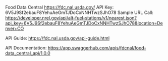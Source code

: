
Food Data Central
https://fdc.nal.usda.gov/
API Key: 6V5J9Sf2ebauF8YehuAeGmTJDoCxNNHTwzSJhO78
Sample URL Call:
https://developer.nrel.gov/api/alt-fuel-stations/v1/nearest.json?api_key=6V5J9Sf2ebauF8YehuAeGmTJDoCxNNHTwzSJhO78&location=Denver+CO

API Guide:
https://fdc.nal.usda.gov/api-guide.html

API Documentation:
https://app.swaggerhub.com/apis/fdcnal/food-data_central_api/1.0.0